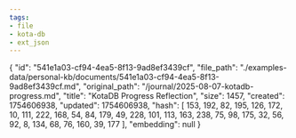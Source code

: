```yaml
---
tags:
- file
- kota-db
- ext_json
---
```

{
  "id": "541e1a03-cf94-4ea5-8f13-9ad8ef3439cf",
  "file_path": "./examples-data/personal-kb/documents/541e1a03-cf94-4ea5-8f13-9ad8ef3439cf.md",
  "original_path": "/journal/2025-08-07-kotadb-progress.md",
  "title": "KotaDB Progress Reflection",
  "size": 1457,
  "created": 1754606938,
  "updated": 1754606938,
  "hash": [
    153,
    192,
    82,
    195,
    126,
    172,
    10,
    111,
    222,
    168,
    54,
    84,
    179,
    49,
    228,
    101,
    113,
    163,
    238,
    75,
    98,
    175,
    32,
    56,
    92,
    8,
    134,
    68,
    76,
    160,
    39,
    177
  ],
  "embedding": null
}